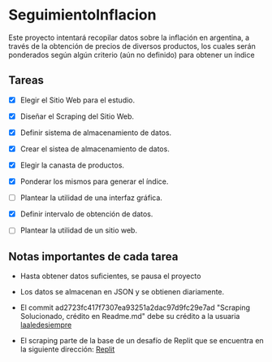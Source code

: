 # SeguimientoInflacion
Este proyecto intentará recopilar datos sobre la inflación en argentina, a través de la obtención de precios de diversos productos, los cuales serán ponderados según algún criterio (aún no definido) para obtener un índice
<p></p>

## Tareas

- [x] Elegir el Sitio Web para el estudio.
- [x] Diseñar el Scraping del Sitio Web.
- [x] Definir sistema de almacenamiento de datos.
- [x] Crear el sistea de almacenamiento de datos.
- [x] Elegir la canasta de productos.
- [x] Ponderar los mismos para generar el índice.
- [ ] Plantear la utilidad de una interfaz gráfica.
- [x] Definir intervalo de obtención de datos.
- [ ] Plantear la utilidad de un sitio web.


## Notas importantes de cada tarea
- Hasta obtener datos suficientes, se pausa el proyecto

- Los datos se almacenan en JSON y se obtienen diariamente.

- El commit ad2723fc417f7307ea93251a2dac97d9fc29e7ad "Scraping Solucionado, crédito en Readme.md" debe su crédito a la usuaria <a href="https://github.com/laaledesiempre"> laaledesiempre</a>

- El scraping parte de la base de un desafío de Replit que se encuentra en la siguiente dirección: 
    <a href="https://replit.com/@SebastianScheve/day100100-Verificar-precio-y-enviar-mail#main.py"> Replit</a>